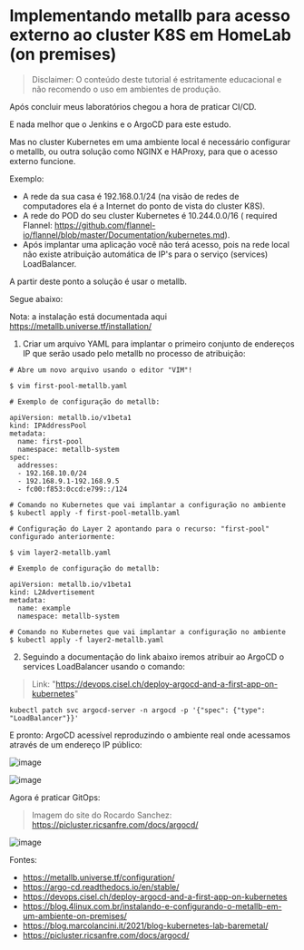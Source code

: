 # Implementando metallb para acesso externo ao cluster K8S em HomeLab (on premises)

> Disclaimer:
> O conteúdo deste tutorial é estritamente educacional e não recomendo o uso em ambientes de produção.

Após concluir meus laboratórios chegou a hora de praticar CI/CD.

E nada melhor que o Jenkins e o ArgoCD para este estudo.

Mas no cluster Kubernetes em uma ambiente local é necessário configurar o metallb, ou outra solução como NGINX e HAProxy, para que o acesso externo funcione.

Exemplo:

- A rede da sua casa é 192.168.0.1/24 (na visão de redes de computadores ela é a Internet do ponto de vista do cluster K8S).
- A rede do POD do seu cluster Kubernetes é 10.244.0.0/16 ( required Flannel: https://github.com/flannel-io/flannel/blob/master/Documentation/kubernetes.md).
- Após implantar uma aplicação você não terá acesso, pois na rede local não existe atribuição automática de IP's para o serviço (services) LoadBalancer.

A partir deste ponto a solução é usar o metallb.

Segue abaixo:

Nota: a instalação está documentada aqui https://metallb.universe.tf/installation/

1. Criar um arquivo YAML para implantar o primeiro conjunto de endereços IP que serão usado pelo metallb no processo de atribuição:
```
# Abre um novo arquivo usando o editor "VIM"!

$ vim first-pool-metallb.yaml

# Exemplo de configuração do metallb:

apiVersion: metallb.io/v1beta1
kind: IPAddressPool
metadata:
  name: first-pool
  namespace: metallb-system
spec:
  addresses:
  - 192.168.10.0/24
  - 192.168.9.1-192.168.9.5
  - fc00:f853:0ccd:e799::/124

# Comando no Kubernetes que vai implantar a configuração no ambiente
$ kubectl apply -f first-pool-metallb.yaml

# Configuração do Layer 2 apontando para o recurso: "first-pool" configurado anteriormente:

$ vim layer2-metallb.yaml

# Exemplo de configuração do metallb:

apiVersion: metallb.io/v1beta1
kind: L2Advertisement
metadata:
  name: example
  namespace: metallb-system

# Comando no Kubernetes que vai implantar a configuração no ambiente
$ kubectl apply -f layer2-metallb.yaml
```
2. Seguindo a documentação do link abaixo iremos atribuir ao ArgoCD o services LoadBalancer usando o comando:

> Link: "https://devops.cisel.ch/deploy-argocd-and-a-first-app-on-kubernetes"

```
kubectl patch svc argocd-server -n argocd -p '{"spec": {"type": "LoadBalancer"}}'
```
E pronto: ArgoCD acessível reproduzindo o ambiente real onde acessamos através de um endereço IP público:

![image](https://github.com/zecaoliveira/k8s-metallb-homelab/assets/42525959/adaf2eb4-52c2-4a00-a2f0-d10c582969e7)

![image](https://github.com/zecaoliveira/k8s-metallb-homelab/assets/42525959/a3caa425-581c-4d61-8ffc-994df2e5adf3)

Agora é praticar GitOps:

> Imagem do site do Rocardo Sanchez: https://picluster.ricsanfre.com/docs/argocd/

![image](https://github.com/zecaoliveira/k8s-metallb-homelab/assets/42525959/b7bdcc5b-5e7a-4826-9061-78a4e346c676)


Fontes:

- https://metallb.universe.tf/configuration/
- https://argo-cd.readthedocs.io/en/stable/
- https://devops.cisel.ch/deploy-argocd-and-a-first-app-on-kubernetes
- https://blog.4linux.com.br/instalando-e-configurando-o-metallb-em-um-ambiente-on-premises/
- https://blog.marcolancini.it/2021/blog-kubernetes-lab-baremetal/
- https://picluster.ricsanfre.com/docs/argocd/
